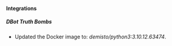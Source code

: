 #### Integrations
##### DBot Truth Bombs
- Updated the Docker image to: *demisto/python3:3.10.12.63474*.
